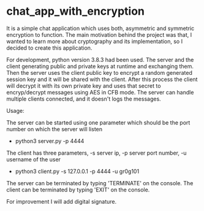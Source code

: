 # chat_app_with_encryption
It is a simple chat application which uses both, asymmetric and symmetric encryption to function. The main motivation behind the project was that, I wanted to learn more about cryptography and its implementation, so I decided to create this application.

For development, python version 3.8.3 had been used. The server and the client generating public and private keys at runtime and exchanging them. Then the server uses the client public key to encrypt a random generated session key and it will be shared with the client. After this process the client will decrypt it with its own private key and uses that secret to encryp/decrypt messages using AES in CFB mode. The server can handle multiple clients connected, and it doesn't logs the messages.

Usage:

The server can be started using one parameter which should be the port number on which the server will listen
- python3 server.py -p 4444

The client has three parameters, -s server ip, -p server port number, -u username of the user
- python3 client.py -s 127.0.0.1 -p 4444 -u gr0g101

The server can be terminated by typing 'TERMINATE' on the console.
The client can be terminated by typing 'EXIT' on the console.

For improvement I will add digital signature.
